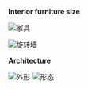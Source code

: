 **Interior furniture size**

![家具](https://user-images.githubusercontent.com/90487385/135107127-14ca0708-422a-4507-8bff-486fce6e606f.jpg)

![旋转墙](https://user-images.githubusercontent.com/90487385/135107156-0abdc4e0-abc1-496b-b28a-8ea2b92274a8.jpg)


**Architecture**

![外形](https://user-images.githubusercontent.com/90487385/135107362-e870ef09-bbb1-407a-aec9-aa65ea261551.jpg)
![形态](https://user-images.githubusercontent.com/90487385/135107369-6a592da6-7dab-46bf-b9dd-f3043d1e9029.jpg)

